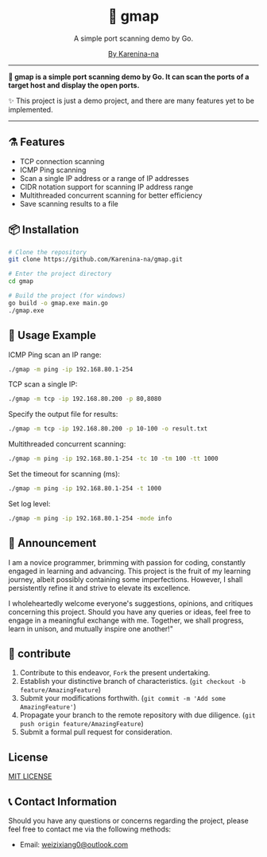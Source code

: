 <div align="center" style="text-align: center;">
  <h1>🤖 gmap</h1>
  <p>A simple port scanning demo by Go.</p>
</div>


<div align="center" style="text-align: center;">
  <a href="https://www.weizixiang.top">By Karenina-na</a>
</div>

---

**🚀 gmap  is a simple port scanning demo by Go. It can scan the ports of a target host and display the open ports.**

✨ This project is just a demo project, and there are many features yet to be implemented.

---

## ⚗️ Features

- TCP connection scanning
- ICMP Ping scanning
- Scan a single IP address or a range of IP addresses
- CIDR notation support for scanning IP address range
- Multithreaded concurrent scanning for better efficiency
- Save scanning results to a file

## 📦 Installation

```bash
# Clone the repository
git clone https://github.com/Karenina-na/gmap.git
```

```bash
# Enter the project directory
cd gmap
```

```bash
# Build the project (for windows)
go build -o gmap.exe main.go
./gmap.exe
```

## 🚀 Usage Example

ICMP Ping scan an IP range:
```bash
./gmap -m ping -ip 192.168.80.1-254
```

TCP scan a single IP:
```bash
./gmap -m tcp -ip 192.168.80.200 -p 80,8080
```

Specify the output file for results:
```bash
./gmap -m tcp -ip 192.168.80.200 -p 10-100 -o result.txt
```

Multithreaded concurrent scanning:
```bash
./gmap -m ping -ip 192.168.80.1-254 -tc 10 -tm 100 -tt 1000
```

Set the timeout for scanning (ms):
```bash
./gmap -m ping -ip 192.168.80.1-254 -t 1000
```

Set log level:
```bash
./gmap -m ping -ip 192.168.80.1-254 -mode info
```

## 📢 Announcement

I am a novice programmer, brimming with passion for coding, constantly engaged in learning and advancing. This project is the fruit of my learning journey, albeit possibly containing some imperfections. However, I shall persistently refine it and strive to elevate its excellence.

I wholeheartedly welcome everyone's suggestions, opinions, and critiques concerning this project. Should you have any queries or ideas, feel free to engage in a meaningful exchange with me. Together, we shall progress, learn in unison, and mutually inspire one another!"

## 🤝 contribute

1. Contribute to this endeavor, `Fork` the present undertaking.
2. Establish your distinctive branch of characteristics. (`git checkout -b feature/AmazingFeature`)
3. Submit your modifications forthwith. (`git commit -m 'Add some AmazingFeature'`)
4. Propagate your branch to the remote repository with due diligence. (`git push origin feature/AmazingFeature`)
5. Submit a formal pull request for consideration.

## License

[MIT LICENSE](LICENSE)


## 📞 Contact Information

Should you have any questions or concerns regarding the project, please feel free to contact me via the following methods:

- Email: weizixiang0@outlook.com